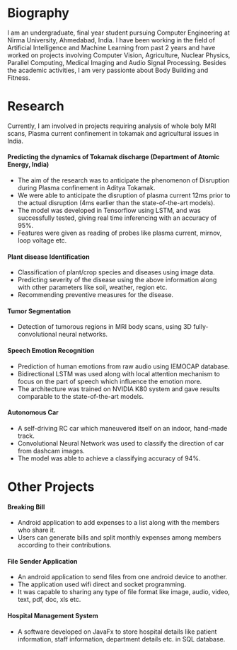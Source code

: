# Biography
I am an undergraduate, final year student pursuing Computer Engineering at Nirma University, Ahmedabad, India. I have been
working in the field of Artificial Intelligence and Machine Learning from past 2 years and have worked on projects involving Computer Vision, Agriculture, Nuclear Physics, Parallel Computing, Medical Imaging and Audio Signal Processing. Besides the academic activities, I am very passionte about Body Building and Fitness.

# Research
Currently, I am involved in projects requiring analysis of whole boly MRI scans, Plasma current confinement in tokamak and agricultural issues in India.

#### Predicting the dynamics of Tokamak discharge (Department of Atomic Energy, India)  
- The aim of the research was to anticipate the phenomenon of Disruption during Plasma confinement in Aditya Tokamak.
- We were able to anticipate the disruption of plasma current 12ms prior to the actual disruption (4ms earlier than the state-of-the-art models).
- The model was developed in Tensorflow using LSTM, and was successfully tested, giving real time inferencing with an accuracy of 95%.
- Features were given as reading of probes like plasma current, mirnov, loop voltage etc.

#### Plant disease Identification
- Classification of plant/crop species and diseases using image data.
- Predicting severity of the disease using the above information along with other parameters like soil, weather, region etc.
- Recommending preventive measures for the disease.

#### Tumor Segmentation
- Detection of tumorous regions in MRI body scans, using 3D fully-convolutional neural networks.

#### Speech Emotion Recognition
- Prediction of human emotions from raw audio using IEMOCAP database.
- Bidirectional LSTM was used along with local attention mechanism to focus on the part of speech which influence the emotion more.
- The architecture was trained on NVIDIA K80 system and gave results comparable to the state-of-the-art models.

#### Autonomous Car
- A self-driving RC car which maneuvered itself on an indoor, hand-made track.
- Convolutional Neural Network was used to classify the direction of car from dashcam images.
- The model was able to achieve a classifying accuracy of 94%.

# Other Projects

#### Breaking Bill
- Android application to add expenses to a list along with the members who share it.
- Users can generate bills and split monthly expenses among members according to their contributions.

#### File Sender Application
- An android application to send files from one android device to another.
- The application used wifi direct and socket programming.
- It was capable to sharing any type of file format like image, audio, video, text, pdf, doc, xls etc.

#### Hospital Management System
- A software developed on JavaFx to store hospital details like patient information, staff information, department details etc. in SQL database.

